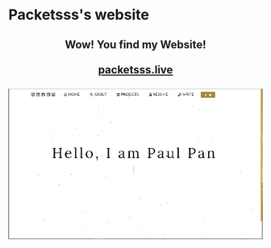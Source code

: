 # Packetsss's website

<h2 align="center">
  Wow! You find my Website!<br/><br/>
  <a href="https://packetsss.live/" target="_blank">packetsss.live</a>
  <br/><br/>
  <img src="demo/website.gif">
</h2>

